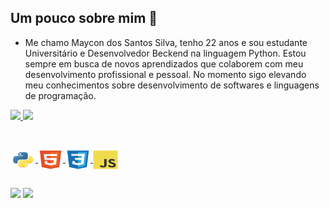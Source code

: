 ## Um pouco sobre mim 🤖

- Me chamo Maycon dos Santos Silva, tenho 22 anos e sou estudante Universitário e Desenvolvedor Beckend na linguagem Python. Estou sempre em busca de novos aprendizados que colaborem com meu desenvolvimento profissional e pessoal. No momento sigo elevando meu conhecimentos sobre desenvolvimento de softwares e linguagens de programação.

<div>
  <a href="https://beacons.ai/mayconsnts">
  <img heigh="180em" src="https://github-readme-stats.vercel.app/api?username=mayconsnts&show_icons=true&theme=cobalt&include_all_commits=true&count_private=true"/>
  <img heigh="180em" src="https://github-readme-stats.vercel.app/api/top-langs/?username=mayconsnts&layout=compact&langs_count=16&theme=cobalt"/>
</div>

##

<div style="display: inline_block"><br>
 <img align="center" alt="Rafa-Python" height="30" width="40" src="https://raw.githubusercontent.com/devicons/devicon/master/icons/python/python-original.svg">
 <img align="center" alt="Rafa-HTML" height="30" width="40" src="https://raw.githubusercontent.com/devicons/devicon/master/icons/html5/html5-original.svg">
 <img align="center" alt="Rafa-CSS" height="30" width="40" src="https://raw.githubusercontent.com/devicons/devicon/master/icons/css3/css3-original.svg">
 <img align="center" alt="Rafa-Js" height="30" width="40" src="https://raw.githubusercontent.com/devicons/devicon/master/icons/javascript/javascript-original.svg">
</div>

##


<div>
  <a href="mailto:santosmaycon2002@gmail.com"><img src="https://img.shields.io/badge/-Gmail-%23333?style=for-the-badge&logo=gmail&logoColor=red" target="_blank"></a>
  <a href="https://www.linkedin.com/in/maycon-snts-slv" target="_blank"><img src="https://img.shields.io/badge/-LinkedIn-%230077B5?style=for-the-badge&logo=linkedin&logoColor=white" target="_blank"></a> 
<div>
